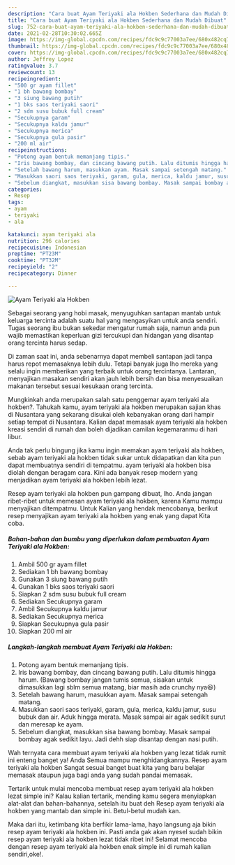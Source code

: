 ```yaml
---
description: "Cara buat Ayam Teriyaki ala Hokben Sederhana dan Mudah Dibuat"
title: "Cara buat Ayam Teriyaki ala Hokben Sederhana dan Mudah Dibuat"
slug: 752-cara-buat-ayam-teriyaki-ala-hokben-sederhana-dan-mudah-dibuat
date: 2021-02-28T10:30:02.665Z
image: https://img-global.cpcdn.com/recipes/fdc9c9c77003a7ee/680x482cq70/ayam-teriyaki-ala-hokben-foto-resep-utama.jpg
thumbnail: https://img-global.cpcdn.com/recipes/fdc9c9c77003a7ee/680x482cq70/ayam-teriyaki-ala-hokben-foto-resep-utama.jpg
cover: https://img-global.cpcdn.com/recipes/fdc9c9c77003a7ee/680x482cq70/ayam-teriyaki-ala-hokben-foto-resep-utama.jpg
author: Jeffrey Lopez
ratingvalue: 3.7
reviewcount: 13
recipeingredient:
- "500 gr ayam fillet"
- "1 bh bawang bombay"
- "3 siung bawang putih"
- "1 bks saos teriyaki saori"
- "2 sdm susu bubuk full cream"
- "Secukupnya garam"
- "Secukupnya kaldu jamur"
- "Secukupnya merica"
- "Secukupnya gula pasir"
- "200 ml air"
recipeinstructions:
- "Potong ayam bentuk memanjang tipis."
- "Iris bawang bombay, dan cincang bawang putih. Lalu ditumis hingga harum. (Bawang bombay jangan tumis semua, sisakan untuk dimasukkan lagi sblm semua matang, biar masih ada crunchy nya😆)"
- "Setelah bawang harum, masukkan ayam. Masak sampai setengah matang."
- "Masukkan saori saos teriyaki, garam, gula, merica, kaldu jamur, susu bubuk dan air. Aduk hingga merata. Masak sampai air agak sedikit surut dan meresap ke ayam."
- "Sebelum diangkat, masukkan sisa bawang bombay. Masak sampai bombay agak sedikit layu. Jadi dehh siap disantap dengan nasi putih."
categories:
- Resep
tags:
- ayam
- teriyaki
- ala

katakunci: ayam teriyaki ala 
nutrition: 296 calories
recipecuisine: Indonesian
preptime: "PT23M"
cooktime: "PT32M"
recipeyield: "2"
recipecategory: Dinner

---
```



![Ayam Teriyaki ala Hokben](https://img-global.cpcdn.com/recipes/fdc9c9c77003a7ee/680x482cq70/ayam-teriyaki-ala-hokben-foto-resep-utama.jpg)

Sebagai seorang yang hobi masak, menyuguhkan santapan mantab untuk keluarga tercinta adalah suatu hal yang mengasyikan untuk anda sendiri. Tugas seorang ibu bukan sekedar mengatur rumah saja, namun anda pun wajib memastikan keperluan gizi tercukupi dan hidangan yang disantap orang tercinta harus sedap.

Di zaman  saat ini, anda sebenarnya dapat membeli santapan jadi tanpa harus repot memasaknya lebih dulu. Tetapi banyak juga lho mereka yang selalu ingin memberikan yang terbaik untuk orang tercintanya. Lantaran, menyajikan masakan sendiri akan jauh lebih bersih dan bisa menyesuaikan makanan tersebut sesuai kesukaan orang tercinta. 



Mungkinkah anda merupakan salah satu penggemar ayam teriyaki ala hokben?. Tahukah kamu, ayam teriyaki ala hokben merupakan sajian khas di Nusantara yang sekarang disukai oleh kebanyakan orang dari hampir setiap tempat di Nusantara. Kalian dapat memasak ayam teriyaki ala hokben kreasi sendiri di rumah dan boleh dijadikan camilan kegemaranmu di hari libur.

Anda tak perlu bingung jika kamu ingin memakan ayam teriyaki ala hokben, sebab ayam teriyaki ala hokben tidak sukar untuk didapatkan dan kita pun dapat membuatnya sendiri di tempatmu. ayam teriyaki ala hokben bisa diolah dengan beragam cara. Kini ada banyak resep modern yang menjadikan ayam teriyaki ala hokben lebih lezat.

Resep ayam teriyaki ala hokben pun gampang dibuat, lho. Anda jangan ribet-ribet untuk memesan ayam teriyaki ala hokben, karena Kamu mampu menyajikan ditempatmu. Untuk Kalian yang hendak mencobanya, berikut resep menyajikan ayam teriyaki ala hokben yang enak yang dapat Kita coba.

<!--inarticleads1-->

##### Bahan-bahan dan bumbu yang diperlukan dalam pembuatan Ayam Teriyaki ala Hokben:

1. Ambil 500 gr ayam fillet
1. Sediakan 1 bh bawang bombay
1. Gunakan 3 siung bawang putih
1. Gunakan 1 bks saos teriyaki saori
1. Siapkan 2 sdm susu bubuk full cream
1. Sediakan Secukupnya garam
1. Ambil Secukupnya kaldu jamur
1. Sediakan Secukupnya merica
1. Siapkan Secukupnya gula pasir
1. Siapkan 200 ml air




<!--inarticleads2-->

##### Langkah-langkah membuat Ayam Teriyaki ala Hokben:

1. Potong ayam bentuk memanjang tipis.
1. Iris bawang bombay, dan cincang bawang putih. Lalu ditumis hingga harum. (Bawang bombay jangan tumis semua, sisakan untuk dimasukkan lagi sblm semua matang, biar masih ada crunchy nya😆)
1. Setelah bawang harum, masukkan ayam. Masak sampai setengah matang.
1. Masukkan saori saos teriyaki, garam, gula, merica, kaldu jamur, susu bubuk dan air. Aduk hingga merata. Masak sampai air agak sedikit surut dan meresap ke ayam.
1. Sebelum diangkat, masukkan sisa bawang bombay. Masak sampai bombay agak sedikit layu. Jadi dehh siap disantap dengan nasi putih.




Wah ternyata cara membuat ayam teriyaki ala hokben yang lezat tidak rumit ini enteng banget ya! Anda Semua mampu menghidangkannya. Resep ayam teriyaki ala hokben Sangat sesuai banget buat kita yang baru belajar memasak ataupun juga bagi anda yang sudah pandai memasak.

Tertarik untuk mulai mencoba membuat resep ayam teriyaki ala hokben lezat simple ini? Kalau kalian tertarik, mending kamu segera menyiapkan alat-alat dan bahan-bahannya, setelah itu buat deh Resep ayam teriyaki ala hokben yang mantab dan simple ini. Betul-betul mudah kan. 

Maka dari itu, ketimbang kita berfikir lama-lama, hayo langsung aja bikin resep ayam teriyaki ala hokben ini. Pasti anda gak akan nyesel sudah bikin resep ayam teriyaki ala hokben lezat tidak ribet ini! Selamat mencoba dengan resep ayam teriyaki ala hokben enak simple ini di rumah kalian sendiri,oke!.

